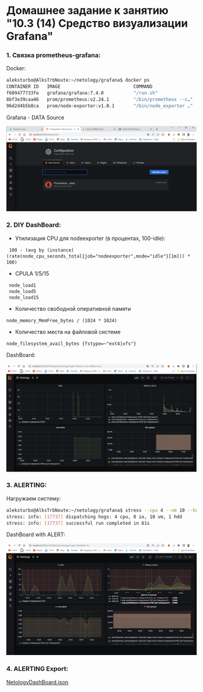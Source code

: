 # Домашнее задание к занятию "10.3 (14) Средство визуализации Grafana"

### 1. Cвязка prometheus-grafana:

Docker:

```bash
aleksturbo@AlksTrbNoute:~/netology/grafana$ docker ps
CONTAINER ID   IMAGE                           COMMAND                  CREATED        STATUS          PORTS                    NAMES
f609477733fe   grafana/grafana:7.4.0           "/run.sh"                2 days ago     Up 25 minutes   0.0.0.0:3000->3000/tcp   grafana
8bf3e39caa46   prom/prometheus:v2.24.1         "/bin/prometheus --c…"   2 days ago     Up 25 minutes   0.0.0.0:9090->9090/tcp   prometheus
96d2d4b5b8ca   prom/node-exporter:v1.0.1       "/bin/node_exporter …"   2 days ago     Up 25 minutes   0.0.0.0:9100->9100/tcp   nodeexporter
```


Grafana - DATA Source

<img src="img/HW 10.4 GrafanaDATASource.png"/>

### 2. DIY DashBoard:

- Утилизация CPU для nodeexporter (в процентах, 100-idle):

```promql
 100 - (avg by (instance) (rate(node_cpu_seconds_total{job="nodeexporter",mode="idle"}[1m])) * 100)
```

- CPULA 1/5/15

```promql
 node_load1
 node_load5
 node_load15
```

- Количество свободной оперативной памяти

```promql
node_memory_MemFree_bytes / (1024 * 1024)
```

- Количество места на файловой системе

```promql
node_filesystem_avail_bytes {fstype=~"ext4|xfs"}
```

DashBoard:

<img src="img/HW 10.4 Grafana DIY DashBoard.png"/>

### 3. ALERTING:

Нагружаем систему:

```bash
aleksturbo@AlksTrbNoute:~/netology/grafana$ stress --cpu 4 --vm 10 --hdd 1 --timeout 60
stress: info: [17737] dispatching hogs: 4 cpu, 0 io, 10 vm, 1 hdd
stress: info: [17737] successful run completed in 61s
```

DashBoard with ALERT:

<img src="img/HW 10.4 Grafana DIY Alerting.png"/>

### 4. ALERTING Export:

[NetologyDashBoard.json](grafana/NetologyDashBoard.json)